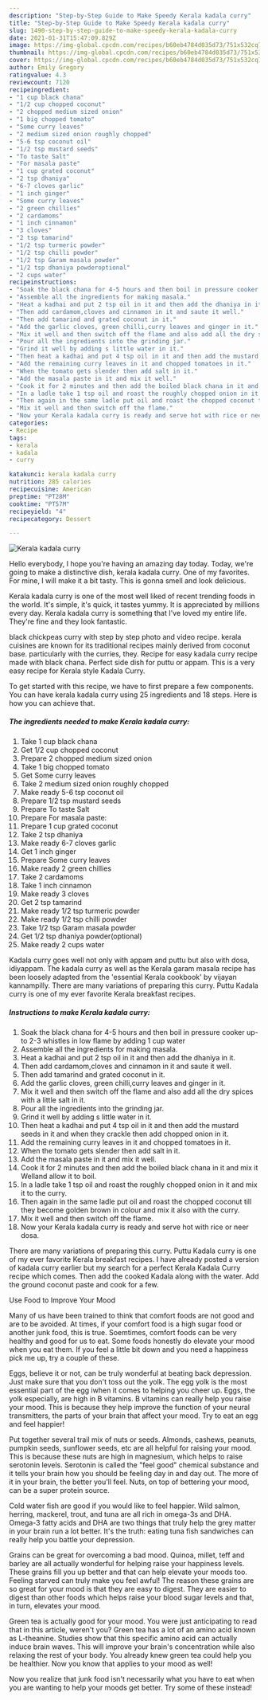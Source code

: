 ```yaml
---
description: "Step-by-Step Guide to Make Speedy Kerala kadala curry"
title: "Step-by-Step Guide to Make Speedy Kerala kadala curry"
slug: 1490-step-by-step-guide-to-make-speedy-kerala-kadala-curry
date: 2021-01-31T15:47:09.829Z
image: https://img-global.cpcdn.com/recipes/b60eb4784d035d73/751x532cq70/kerala-kadala-curry-recipe-main-photo.jpg
thumbnail: https://img-global.cpcdn.com/recipes/b60eb4784d035d73/751x532cq70/kerala-kadala-curry-recipe-main-photo.jpg
cover: https://img-global.cpcdn.com/recipes/b60eb4784d035d73/751x532cq70/kerala-kadala-curry-recipe-main-photo.jpg
author: Emily Gregory
ratingvalue: 4.3
reviewcount: 7120
recipeingredient:
- "1 cup black chana"
- "1/2 cup chopped coconut"
- "2 chopped medium sized onion"
- "1 big chopped tomato"
- "Some curry leaves"
- "2 medium sized onion roughly chopped"
- "5-6 tsp coconut oil"
- "1/2 tsp mustard seeds"
- "To taste Salt"
- "For masala paste"
- "1 cup grated coconut"
- "2 tsp dhaniya"
- "6-7 cloves garlic"
- "1 inch ginger"
- "Some curry leaves"
- "2 green chillies"
- "2 cardamoms"
- "1 inch cinnamon"
- "3 cloves"
- "2 tsp tamarind"
- "1/2 tsp turmeric powder"
- "1/2 tsp chilli powder"
- "1/2 tsp Garam masala powder"
- "1/2 tsp dhaniya powderoptional"
- "2 cups water"
recipeinstructions:
- "Soak the black chana for 4-5 hours and then boil in pressure cooker up-to 2-3 whistles in low flame by adding 1 cup water"
- "Assemble all the ingredients for making masala."
- "Heat a kadhai and put 2 tsp oil in it and then add the dhaniya in it."
- "Then add cardamom,cloves and cinnamon in it and saute it well."
- "Then add tamarind and grated coconut in it."
- "Add the garlic cloves, green chilli,curry leaves and ginger in it."
- "Mix it well and then switch off the flame and also add all the dry spices with a little salt in it."
- "Pour all the ingredients into the grinding jar."
- "Grind it well by adding s little water in it."
- "Then heat a kadhai and put 4 tsp oil in it and then add the mustard seeds in it and when they crackle then add chopped onion in it."
- "Add the remaining curry leaves in it and chopped tomatoes in it."
- "When the tomato gets slender then add salt in it."
- "Add the masala paste in it and mix it well."
- "Cook it for 2 minutes and then add the boiled black chana in it and mix it Welland allow it to boil."
- "In a ladle take 1 tsp oil and roast the roughly chopped onion in it and mix it to the curry."
- "Then again in the same ladle put oil and roast the chopped coconut till they become golden brown in colour and mix it also with the curry."
- "Mix it well and then switch off the flame."
- "Now your Kerala kadala curry is ready and serve hot with rice or neer dosa."
categories:
- Recipe
tags:
- kerala
- kadala
- curry

katakunci: kerala kadala curry 
nutrition: 285 calories
recipecuisine: American
preptime: "PT28M"
cooktime: "PT57M"
recipeyield: "4"
recipecategory: Dessert

---
```



![Kerala kadala curry](https://img-global.cpcdn.com/recipes/b60eb4784d035d73/751x532cq70/kerala-kadala-curry-recipe-main-photo.jpg)

Hello everybody, I hope you're having an amazing day today. Today, we're going to make a distinctive dish, kerala kadala curry. One of my favorites. For mine, I will make it a bit tasty. This is gonna smell and look delicious.

Kerala kadala curry is one of the most well liked of recent trending foods in the world. It's simple, it's quick, it tastes yummy. It is appreciated by millions every day. Kerala kadala curry is something that I've loved my entire life. They're fine and they look fantastic.

black chickpeas curry with step by step photo and video recipe. kerala cuisines are known for its traditional recipes mainly derived from coconut base. particularly with the curries, they. Recipe for easy kadala curry recipe made with black chana. Perfect side dish for puttu or appam. This is a very easy recipe for Kerala style Kadala Curry.


To get started with this recipe, we have to first prepare a few components. You can have kerala kadala curry using 25 ingredients and 18 steps. Here is how you can achieve that.

<!--inarticleads1-->

##### The ingredients needed to make Kerala kadala curry:

1. Take 1 cup black chana
1. Get 1/2 cup chopped coconut
1. Prepare 2 chopped medium sized onion
1. Take 1 big chopped tomato
1. Get Some curry leaves
1. Take 2 medium sized onion roughly chopped
1. Make ready 5-6 tsp coconut oil
1. Prepare 1/2 tsp mustard seeds
1. Prepare To taste Salt
1. Prepare For masala paste:
1. Prepare 1 cup grated coconut
1. Take 2 tsp dhaniya
1. Make ready 6-7 cloves garlic
1. Get 1 inch ginger
1. Prepare Some curry leaves
1. Make ready 2 green chillies
1. Take 2 cardamoms
1. Take 1 inch cinnamon
1. Make ready 3 cloves
1. Get 2 tsp tamarind
1. Make ready 1/2 tsp turmeric powder
1. Make ready 1/2 tsp chilli powder
1. Take 1/2 tsp Garam masala powder
1. Get 1/2 tsp dhaniya powder(optional)
1. Make ready 2 cups water


Kadala curry goes well not only with appam and puttu but also with dosa, idiyappam. The kadala curry as well as the Kerala garam masala recipe has been loosely adapted from the &#39;essential Kerala cookbook&#39; by vijayan kannampilly. There are many variations of preparing this curry. Puttu Kadala curry is one of my ever favorite Kerala breakfast recipes. 

<!--inarticleads2-->

##### Instructions to make Kerala kadala curry:

1. Soak the black chana for 4-5 hours and then boil in pressure cooker up-to 2-3 whistles in low flame by adding 1 cup water
1. Assemble all the ingredients for making masala.
1. Heat a kadhai and put 2 tsp oil in it and then add the dhaniya in it.
1. Then add cardamom,cloves and cinnamon in it and saute it well.
1. Then add tamarind and grated coconut in it.
1. Add the garlic cloves, green chilli,curry leaves and ginger in it.
1. Mix it well and then switch off the flame and also add all the dry spices with a little salt in it.
1. Pour all the ingredients into the grinding jar.
1. Grind it well by adding s little water in it.
1. Then heat a kadhai and put 4 tsp oil in it and then add the mustard seeds in it and when they crackle then add chopped onion in it.
1. Add the remaining curry leaves in it and chopped tomatoes in it.
1. When the tomato gets slender then add salt in it.
1. Add the masala paste in it and mix it well.
1. Cook it for 2 minutes and then add the boiled black chana in it and mix it Welland allow it to boil.
1. In a ladle take 1 tsp oil and roast the roughly chopped onion in it and mix it to the curry.
1. Then again in the same ladle put oil and roast the chopped coconut till they become golden brown in colour and mix it also with the curry.
1. Mix it well and then switch off the flame.
1. Now your Kerala kadala curry is ready and serve hot with rice or neer dosa.


There are many variations of preparing this curry. Puttu Kadala curry is one of my ever favorite Kerala breakfast recipes. I have already posted a version of kadala curry earlier but my search for a perfect Kerala Kadala Curry recipe which comes. Then add the cooked Kadala along with the water. Add the ground coconut paste and cook for a few. 

Use Food to Improve Your Mood


Many of us have been trained to think that comfort foods are not good and are to be avoided. At times, if your comfort food is a high sugar food or another junk food, this is true. Soemtimes, comfort foods can be very healthy and good for us to eat. Some foods honestly do elevate your mood when you eat them. If you feel a little bit down and you need a happiness pick me up, try a couple of these.

Eggs, believe it or not, can be truly wonderful at beating back depression. Just make sure that you don't toss out the yolk. The egg yolk is the most essential part of the egg iwhen it comes to helping you cheer up. Eggs, the yolk especially, are high in B vitamins. B vitamins can really help you raise your mood. This is because they help improve the function of your neural transmitters, the parts of your brain that affect your mood. Try to eat an egg and feel happier!

Put together several trail mix of nuts or seeds. Almonds, cashews, peanuts, pumpkin seeds, sunflower seeds, etc are all helpful for raising your mood. This is because these nuts are high in magnesium, which helps to raise serotonin levels. Serotonin is called the "feel good" chemical substance and it tells your brain how you should be feeling day in and day out. The more of it in your brain, the better you'll feel. Nuts, on top of bettering your mood, can be a super protein source.

Cold water fish are good if you would like to feel happier. Wild salmon, herring, mackerel, trout, and tuna are all rich in omega-3s and DHA. Omega-3 fatty acids and DHA are two things that truly help the grey matter in your brain run a lot better. It's the truth: eating tuna fish sandwiches can really help you battle your depression. 

Grains can be great for overcoming a bad mood. Quinoa, millet, teff and barley are all actually wonderful for helping raise your happiness levels. These grains fill you up better and that can help elevate your moods too. Feeling starved can truly make you feel awful! The reason these grains are so great for your mood is that they are easy to digest. They are easier to digest than other foods which helps raise your blood sugar levels and that, in turn, elevates your mood.

Green tea is actually good for your mood. You were just anticipating to read that in this article, weren't you? Green tea has a lot of an amino acid known as L-theanine. Studies show that this specific amino acid can actually induce brain waves. This will improve your brain's concentration while also relaxing the rest of your body. You already knew green tea could help you be healthier. Now you know that applies to your mood as well!

Now you realize that junk food isn't necessarily what you have to eat when you are wanting to help your moods get better. Try some of these instead!

